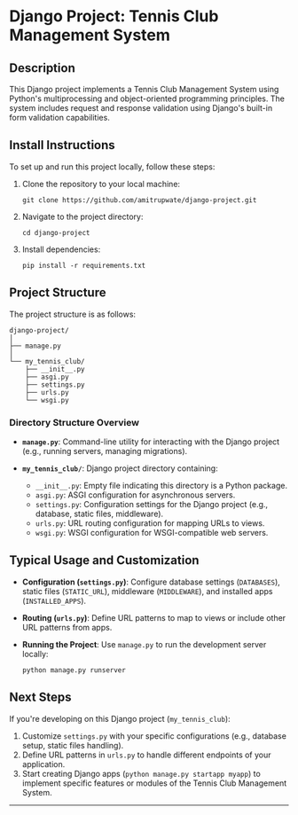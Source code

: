 # Django Project: Tennis Club Management System

## Description

This Django project implements a Tennis Club Management System using Python's multiprocessing and object-oriented programming principles. The system includes request and response validation using Django's built-in form validation capabilities.

## Install Instructions

To set up and run this project locally, follow these steps:

1. Clone the repository to your local machine:
   ```
   git clone https://github.com/amitrupwate/django-project.git
   ```

2. Navigate to the project directory:
   ```
   cd django-project
   ```

3. Install dependencies:
   ```
   pip install -r requirements.txt
   ```

## Project Structure

The project structure is as follows:

```
django-project/
│
├── manage.py
│
└── my_tennis_club/
    ├── __init__.py
    ├── asgi.py
    ├── settings.py
    ├── urls.py
    └── wsgi.py
```

### Directory Structure Overview

- **`manage.py`**: Command-line utility for interacting with the Django project (e.g., running servers, managing migrations).

- **`my_tennis_club/`**: Django project directory containing:
  - `__init__.py`: Empty file indicating this directory is a Python package.
  - `asgi.py`: ASGI configuration for asynchronous servers.
  - `settings.py`: Configuration settings for the Django project (e.g., database, static files, middleware).
  - `urls.py`: URL routing configuration for mapping URLs to views.
  - `wsgi.py`: WSGI configuration for WSGI-compatible web servers.

## Typical Usage and Customization

- **Configuration (`settings.py`)**: Configure database settings (`DATABASES`), static files (`STATIC_URL`), middleware (`MIDDLEWARE`), and installed apps (`INSTALLED_APPS`).

- **Routing (`urls.py`)**: Define URL patterns to map to views or include other URL patterns from apps.

- **Running the Project**: Use `manage.py` to run the development server locally:
  ```
  python manage.py runserver
  ```

## Next Steps

If you're developing on this Django project (`my_tennis_club`):

1. Customize `settings.py` with your specific configurations (e.g., database setup, static files handling).
2. Define URL patterns in `urls.py` to handle different endpoints of your application.
3. Start creating Django apps (`python manage.py startapp myapp`) to implement specific features or modules of the Tennis Club Management System.

---

